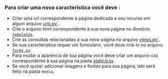 ### Para criar uma nova característica você deve :

* Criar uma url correspondente à página dedicada a seu recurso em algum arquivo [urls.py`](https://docs.djangoproject.com/en/3.0/topics/http/urls/).
* Crie o arquivo html correspondente à sua nova página no diretório [`templates`](https://developer.mozilla.org/fr/docs/Web/HTML).
* Crie as consultas relacionadas à sua nova página no arquivo [views.py`](https://docs.djangoproject.com/en/3.0/topics/http/views/).
* Se sua característica requer um formulário, você deve criá-lo no arquivo [`forms.py`](https://docs.djangoproject.com/en/3.0/ref/forms/).
* Para mudar a aparência de sua página você deve criar um arquivo css correspondente à sua página na pasta [static/css](https://developer.mozilla.org/fr/docs/Web/CSS/Reference).
* Se você quiser adicionar imagens e fontes para sua página, isto será feito na pasta `media`.
